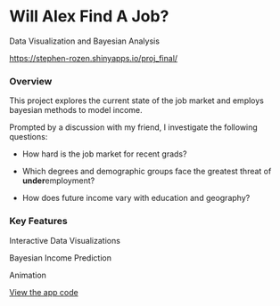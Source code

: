 # Will Alex Find A Job?
Data Visualization and Bayesian Analysis

https://stephen-rozen.shinyapps.io/proj_final/

### Overview
This project explores the current state of the job market and employs bayesian methods to model income.

Prompted by a discussion with my friend, I investigate the following questions:

- How hard is the job market for recent grads?

- Which degrees and demographic groups face the greatest threat of **under**employment?

- How does future income vary with education and geography?

### Key Features
Interactive Data Visualizations

Bayesian Income Prediction

Animation

[View the app code](ShinyMarkdown.RMD)
